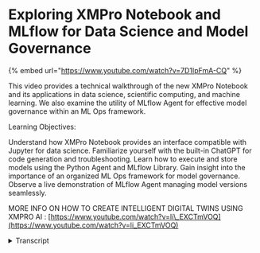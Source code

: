 # Exploring XMPro Notebook and MLflow for Data Science and Model Governance

{% embed url="https://www.youtube.com/watch?v=7D1IpFmA-CQ" %}

This video provides a technical walkthrough of the new XMPro Notebook and its applications in data science, scientific computing, and machine learning. We also examine the utility of MLflow Agent for effective model governance within an ML Ops framework.

Learning Objectives:

Understand how XMPro Notebook provides an interface compatible with Jupyter for data science. Familiarize yourself with the built-in ChatGPT for code generation and troubleshooting. Learn how to execute and store models using the Python Agent and MLflow Library. Gain insight into the importance of an organized ML Ops framework for model governance. Observe a live demonstration of MLflow Agent managing model versions seamlessly.

MORE INFO ON HOW TO CREATE INTELLIGENT DIGITAL TWINS USING XMPRO AI : [https://www.youtube.com/watch?v=li\_EXCTmVOQ](https://www.youtube.com/watch?v=li_EXCTmVOQ)

<details>

<summary>Transcript</summary>

this is an embedded Jupiter notebook

providing a familiar interface for data

science scientific Computing and machine

learning

data scientists analysts and Engineers

will be able to access data to innovate

within the XM Pro Suite

we've added built-in chat GPT

functionality to help you in the process

for example you can ask it to create

code to represent data in a certain

visualization

\[Music]

when you're done you can save the file

and execute it using our python agent as

embedded AI

or you can apply governance

leverage the mlflow library to commit

the model to your repository right from

within X in Pro notebook

for use in a data stream

this was just a small test of XM Pro

notebook

in last month's webinar Gavin Green

presented a Hands-On demonstration of AI

in intelligent digital twins which is a

fully extended version that explains

these features and more in detail it is

well worth watching

</details>
